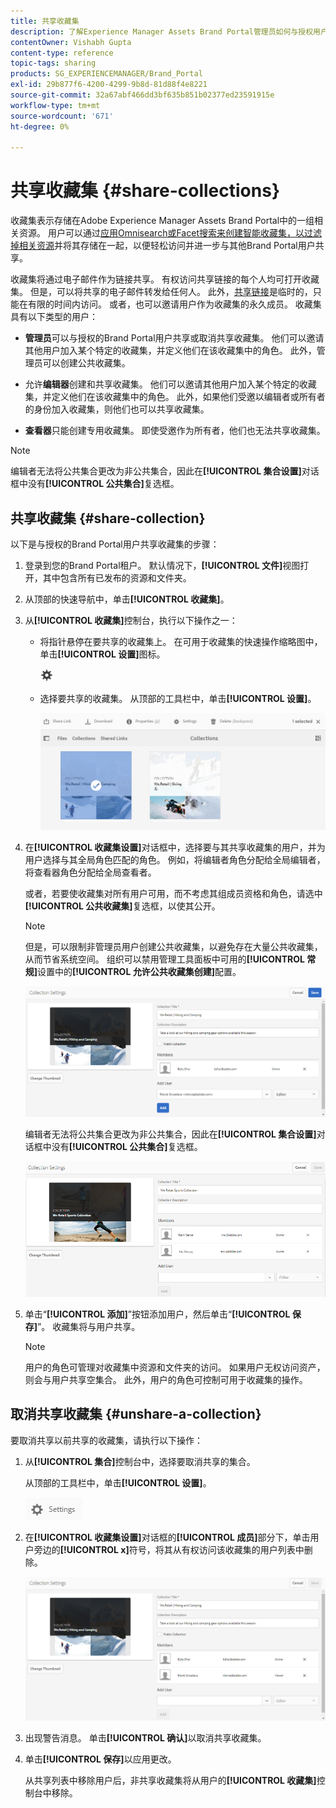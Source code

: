 ```yaml
---
title: 共享收藏集
description: 了解Experience Manager Assets Brand Portal管理员如何与授权用户共享和取消共享集合或智能集合。 编辑者只能查看和共享由他们创建、与他们共享以及公共收藏集的收藏集。
contentOwner: Vishabh Gupta
content-type: reference
topic-tags: sharing
products: SG_EXPERIENCEMANAGER/Brand_Portal
exl-id: 29b877f6-4200-4299-9b8d-81d88f4e8221
source-git-commit: 32a67abf466dd3bf635b851b02377ed23591915e
workflow-type: tm+mt
source-wordcount: '671'
ht-degree: 0%

---
```


# 共享收藏集 {#share-collections}

收藏集表示存储在Adobe Experience Manager Assets Brand Portal中的一组相关资源。 用户可以通过[应用Omnisearch或Facet搜索来创建智能收藏集，以过滤掉相关资源](brand-portal-searching.md)并将其存储在一起，以便轻松访问并进一步与其他Brand Portal用户共享。

<!--The administrators can share and unshare a collection with the authorized Brand Portal users. Editors and viewers can view and share the collections created by them, shared with them, and public collections.-->

收藏集将通过电子邮件作为链接共享。 有权访问共享链接的每个人均可打开收藏集。 但是，可以将共享的电子邮件转发给任何人。 此外，[共享链接](https://experienceleague.adobe.com/en/docs/experience-manager-brand-portal/using/share/brand-portal-link-share)是临时的，只能在有限的时间内访问。 或者，也可以邀请用户作为收藏集的永久成员。 收藏集具有以下类型的用户：

* **管理员**&#x200B;可以与授权的Brand Portal用户共享或取消共享收藏集。 他们可以邀请其他用户加入某个特定的收藏集，并定义他们在该收藏集中的角色。 此外，管理员可以创建公共收藏集。

* 允许&#x200B;**编辑器**&#x200B;创建和共享收藏集。 他们可以邀请其他用户加入某个特定的收藏集，并定义他们在该收藏集中的角色。 此外，如果他们受邀以编辑者或所有者的身份加入收藏集，则他们也可以共享收藏集。

* **查看器**&#x200B;只能创建专用收藏集。 即使受邀作为所有者，他们也无法共享收藏集。

>[!NOTE]
>
>编辑者无法将公共集合更改为非公共集合，因此在&#x200B;**[!UICONTROL 集合设置]**&#x200B;对话框中没有&#x200B;**[!UICONTROL 公共集合]**&#x200B;复选框。

## 共享收藏集 {#share-collection}

以下是与授权的Brand Portal用户共享收藏集的步骤：

1. 登录到您的Brand Portal租户。 默认情况下，**[!UICONTROL 文件]**&#x200B;视图打开，其中包含所有已发布的资源和文件夹。

1. 从顶部的快速导航中，单击&#x200B;**[!UICONTROL 收藏集]**。

1. 从&#x200B;**[!UICONTROL 收藏集]**&#x200B;控制台，执行以下操作之一：

   * 将指针悬停在要共享的收藏集上。 在可用于收藏集的快速操作缩略图中，单击&#x200B;**[!UICONTROL 设置]**&#x200B;图标。

     ![](assets/settings-icon.png)

   * 选择要共享的收藏集。 从顶部的工具栏中，单击&#x200B;**[!UICONTROL 设置]**。

     ![](assets/collection-console.png)

1. 在&#x200B;**[!UICONTROL 收藏集设置]**&#x200B;对话框中，选择要与其共享收藏集的用户，并为用户选择与其全局角色匹配的角色。 例如，将编辑者角色分配给全局编辑者，将查看器角色分配给全局查看者。

   或者，若要使收藏集对所有用户可用，而不考虑其组成员资格和角色，请选中&#x200B;**[!UICONTROL 公共收藏集]**&#x200B;复选框，以使其公开。

   >[!NOTE]
   >
   >但是，可以限制非管理员用户创建公共收藏集，以避免存在大量公共收藏集，从而节省系统空间。 组织可以禁用管理工具面板中可用的&#x200B;**[!UICONTROL 常规]**&#x200B;设置中的&#x200B;**[!UICONTROL 允许公共收藏集创建]**&#x200B;配置。

   ![](assets/collection_sharingadduser.png)

   编辑者无法将公共集合更改为非公共集合，因此在&#x200B;**[!UICONTROL 集合设置]**&#x200B;对话框中没有&#x200B;**[!UICONTROL 公共集合]**&#x200B;复选框。

   ![](assets/collection-setting-editor.png)

1. 单击“**[!UICONTROL 添加]**”按钮添加用户，然后单击“**[!UICONTROL 保存]**”。 收藏集将与用户共享。

   >[!NOTE]
   >
   >用户的角色可管理对收藏集中资源和文件夹的访问。 如果用户无权访问资产，则会与用户共享空集合。 此外，用户的角色可控制可用于收藏集的操作。

## 取消共享收藏集 {#unshare-a-collection}

要取消共享以前共享的收藏集，请执行以下操作：

1. 从&#x200B;**[!UICONTROL 集合]**&#x200B;控制台中，选择要取消共享的集合。

   从顶部的工具栏中，单击&#x200B;**[!UICONTROL 设置]**。

   ![](assets/collection_settings.png)

1. 在&#x200B;**[!UICONTROL 收藏集设置]**&#x200B;对话框的&#x200B;**[!UICONTROL 成员]**&#x200B;部分下，单击用户旁边的&#x200B;**[!UICONTROL x]**&#x200B;符号，将其从有权访问该收藏集的用户列表中删除。

   ![](assets/unshare_collection.png)

1. 出现警告消息。 单击&#x200B;**[!UICONTROL 确认]**&#x200B;以取消共享收藏集。

1. 单击&#x200B;**[!UICONTROL 保存]**&#x200B;以应用更改。

   从共享列表中移除用户后，非共享收藏集将从用户的&#x200B;**[!UICONTROL 收藏集]**&#x200B;控制台中移除。

<!--
1. Click the overlay icon on the left, and choose **[!UICONTROL Navigation]**.

   ![](assets/contenttree-1.png)

1. From the siderail on the left, click **[!UICONTROL Collections]**.

   ![](assets/access_collections.png)

1. From the **[!UICONTROL Collections]** console, do one of the following:

    * Hover the pointer over the collection you want to share. From the quick action thumbnails available for the collection, click the **[!UICONTROL Settings]** icon.

   ![](assets/settings_thumbnail.png)

    * Select the collection you want to share. From the toolbar at the top, click **[!UICONTROL Settings]**.
    
   ![](assets/collection-sharing.png)

1. In the [!UICONTROL Collection Settings] dialog box, select the users or groups with whom you want to share the collection and select the role for a user or a group to match their global role. For example, assign the Editor role to a global editor, the Viewer role to a global viewer.

   Alternatively, to make the collection available to all users irrespective of their group membership and role, make it public by selecting the **[!UICONTROL Public Collection]** check-box.

   >[!NOTE]
   >
   >However, non-admin users can be restricted from creating public collections, to avoid having numerous public collections so that system space can be saved. Organizations can disable the **[!UICONTROL Allow public collections creation]** configuration from [!UICONTROL General] settings available in admin tools panel.

   ![](assets/collection_sharingadduser.png)

   Editors cannot change a public collection to a non-public collection and, therefore, do not have **[!UICONTROL Public Collection]** check-box available in **[!UICONTROL Collection Settings]** dialog.

   ![](assets/collection-setting-editor.png)

1. Select **[!UICONTROL Add]**, and then **[!UICONTROL Save]**. The collection is shared with the chosen users.

   >[!NOTE]
   >
   >A user's role governs access to the assets and folders inside a collection. If a user does not have access to assets, an empty collection is shared with the user. Also, a user's role governs the actions available for collections.

## Unshare a collection {#unshare-a-collection}

To unshare a previously shared collection, do the following:

1. From the **[!UICONTROL Collections]** console, select the collection you want to unshare.

   In the toolbar, click **[!UICONTROL Settings]**.

   ![](assets/collection_settings.png)

1. On the **[!UICONTROL Collection Settings]** dialog box, under **[!UICONTROL Members]**, click the **[!UICONTROL x]** symbol next to users or groups to remove them from the list of users you shared the collection with.

   ![](assets/unshare_collection.png)

1. In the warning message box, click **[!UICONTROL Confirm]** to confirm unshare.

   Click **[!UICONTROL Save]**.

1. Log in to Brand Portal with the credentials of the user you removed from the shared list. The collection is removed from the **[!UICONTROL Collections]** console.
-->
